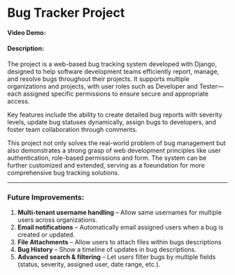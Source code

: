 # Bug Tracker Project

#### Video Demo: 

#### Description:

The project is a web-based bug tracking system developed with Django, designed to help software development teams efficiently report, manage, and resolve bugs throughout their projects. It supports multiple organizations and projects, with user roles such as Developer and Tester—each assigned specific permissions to ensure secure and appropriate access.

Key features include the ability to create detailed bug reports with severity levels, update bug statuses dynamically, assign bugs to developers, and foster team collaboration through comments.

This project not only solves the real-world problem of bug management but also demonstrates a strong grasp of web development principles like user authentication, role-based permissions and form. The system can be further customized and extended, serving as a foeundation for more comprehensive bug tracking solutions.

---
### Future Improvements:
1. **Multi-tenant username handling** – Allow same usernames for multiple users across organizations.
2. **Email notifications** – Automatically email assigned users when a bug is created or updated.
3. **File Attachments** – Allow users to attach files within bugs descriptions
4. **Bug History** – Show a timeline of updates in bug descriptions.
5. **Advanced search & filtering** – Let users filter bugs by multiple fields (status, severity, assigned user, date range, etc.).
